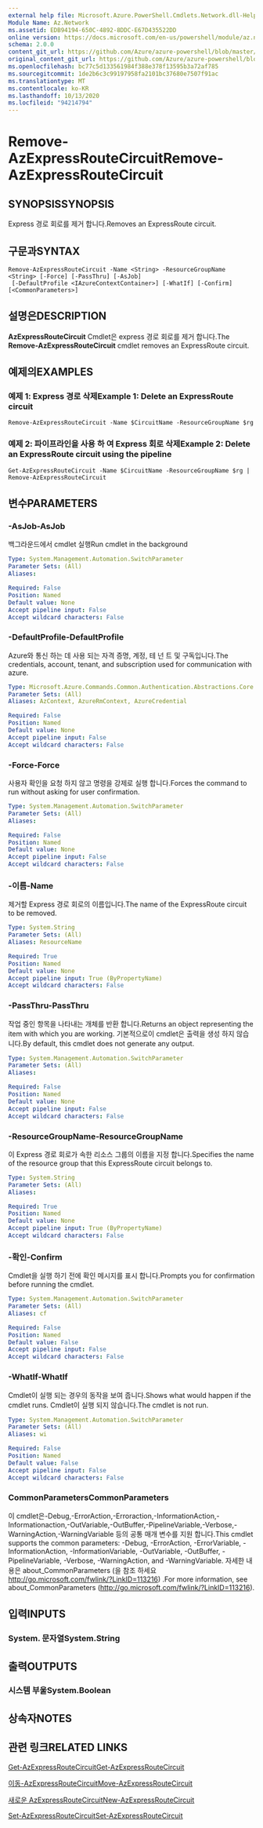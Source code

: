 ```yaml
---
external help file: Microsoft.Azure.PowerShell.Cmdlets.Network.dll-Help.xml
Module Name: Az.Network
ms.assetid: EDB94194-650C-4892-8DDC-E67D435522DD
online version: https://docs.microsoft.com/en-us/powershell/module/az.network/remove-azexpressroutecircuit
schema: 2.0.0
content_git_url: https://github.com/Azure/azure-powershell/blob/master/src/Network/Network/help/Remove-AzExpressRouteCircuit.md
original_content_git_url: https://github.com/Azure/azure-powershell/blob/master/src/Network/Network/help/Remove-AzExpressRouteCircuit.md
ms.openlocfilehash: bc77c5d133561984f388e378f13595b3a72af785
ms.sourcegitcommit: 1de2b6c3c99197958fa2101bc37680e7507f91ac
ms.translationtype: MT
ms.contentlocale: ko-KR
ms.lasthandoff: 10/13/2020
ms.locfileid: "94214794"
---
```

# <span data-ttu-id="81ae4-101">Remove-AzExpressRouteCircuit</span><span class="sxs-lookup"><span data-stu-id="81ae4-101">Remove-AzExpressRouteCircuit</span></span>

## <span data-ttu-id="81ae4-102">SYNOPSIS</span><span class="sxs-lookup"><span data-stu-id="81ae4-102">SYNOPSIS</span></span>
<span data-ttu-id="81ae4-103">Express 경로 회로를 제거 합니다.</span><span class="sxs-lookup"><span data-stu-id="81ae4-103">Removes an ExpressRoute circuit.</span></span>

## <span data-ttu-id="81ae4-104">구문과</span><span class="sxs-lookup"><span data-stu-id="81ae4-104">SYNTAX</span></span>

```
Remove-AzExpressRouteCircuit -Name <String> -ResourceGroupName <String> [-Force] [-PassThru] [-AsJob]
 [-DefaultProfile <IAzureContextContainer>] [-WhatIf] [-Confirm] [<CommonParameters>]
```

## <span data-ttu-id="81ae4-105">설명은</span><span class="sxs-lookup"><span data-stu-id="81ae4-105">DESCRIPTION</span></span>
<span data-ttu-id="81ae4-106">**AzExpressRouteCircuit** Cmdlet은 express 경로 회로를 제거 합니다.</span><span class="sxs-lookup"><span data-stu-id="81ae4-106">The **Remove-AzExpressRouteCircuit** cmdlet removes an ExpressRoute circuit.</span></span>

## <span data-ttu-id="81ae4-107">예제의</span><span class="sxs-lookup"><span data-stu-id="81ae4-107">EXAMPLES</span></span>

### <span data-ttu-id="81ae4-108">예제 1: Express 경로 삭제</span><span class="sxs-lookup"><span data-stu-id="81ae4-108">Example 1: Delete an ExpressRoute circuit</span></span>
```
Remove-AzExpressRouteCircuit -Name $CircuitName -ResourceGroupName $rg
```

### <span data-ttu-id="81ae4-109">예제 2: 파이프라인을 사용 하 여 Express 회로 삭제</span><span class="sxs-lookup"><span data-stu-id="81ae4-109">Example 2: Delete an ExpressRoute circuit using the pipeline</span></span>
```
Get-AzExpressRouteCircuit -Name $CircuitName -ResourceGroupName $rg | Remove-AzExpressRouteCircuit
```

## <span data-ttu-id="81ae4-110">변수</span><span class="sxs-lookup"><span data-stu-id="81ae4-110">PARAMETERS</span></span>

### <span data-ttu-id="81ae4-111">-AsJob</span><span class="sxs-lookup"><span data-stu-id="81ae4-111">-AsJob</span></span>
<span data-ttu-id="81ae4-112">백그라운드에서 cmdlet 실행</span><span class="sxs-lookup"><span data-stu-id="81ae4-112">Run cmdlet in the background</span></span>

```yaml
Type: System.Management.Automation.SwitchParameter
Parameter Sets: (All)
Aliases:

Required: False
Position: Named
Default value: None
Accept pipeline input: False
Accept wildcard characters: False
```

### <span data-ttu-id="81ae4-113">-DefaultProfile</span><span class="sxs-lookup"><span data-stu-id="81ae4-113">-DefaultProfile</span></span>
<span data-ttu-id="81ae4-114">Azure와 통신 하는 데 사용 되는 자격 증명, 계정, 테 넌 트 및 구독입니다.</span><span class="sxs-lookup"><span data-stu-id="81ae4-114">The credentials, account, tenant, and subscription used for communication with azure.</span></span>

```yaml
Type: Microsoft.Azure.Commands.Common.Authentication.Abstractions.Core.IAzureContextContainer
Parameter Sets: (All)
Aliases: AzContext, AzureRmContext, AzureCredential

Required: False
Position: Named
Default value: None
Accept pipeline input: False
Accept wildcard characters: False
```

### <span data-ttu-id="81ae4-115">-Force</span><span class="sxs-lookup"><span data-stu-id="81ae4-115">-Force</span></span>
<span data-ttu-id="81ae4-116">사용자 확인을 요청 하지 않고 명령을 강제로 실행 합니다.</span><span class="sxs-lookup"><span data-stu-id="81ae4-116">Forces the command to run without asking for user confirmation.</span></span>

```yaml
Type: System.Management.Automation.SwitchParameter
Parameter Sets: (All)
Aliases:

Required: False
Position: Named
Default value: None
Accept pipeline input: False
Accept wildcard characters: False
```

### <span data-ttu-id="81ae4-117">-이름</span><span class="sxs-lookup"><span data-stu-id="81ae4-117">-Name</span></span>
<span data-ttu-id="81ae4-118">제거할 Express 경로 회로의 이름입니다.</span><span class="sxs-lookup"><span data-stu-id="81ae4-118">The name of the ExpressRoute circuit to be removed.</span></span>

```yaml
Type: System.String
Parameter Sets: (All)
Aliases: ResourceName

Required: True
Position: Named
Default value: None
Accept pipeline input: True (ByPropertyName)
Accept wildcard characters: False
```

### <span data-ttu-id="81ae4-119">-PassThru</span><span class="sxs-lookup"><span data-stu-id="81ae4-119">-PassThru</span></span>
<span data-ttu-id="81ae4-120">작업 중인 항목을 나타내는 개체를 반환 합니다.</span><span class="sxs-lookup"><span data-stu-id="81ae4-120">Returns an object representing the item with which you are working.</span></span> <span data-ttu-id="81ae4-121">기본적으로이 cmdlet은 출력을 생성 하지 않습니다.</span><span class="sxs-lookup"><span data-stu-id="81ae4-121">By default, this cmdlet does not generate any output.</span></span>

```yaml
Type: System.Management.Automation.SwitchParameter
Parameter Sets: (All)
Aliases:

Required: False
Position: Named
Default value: None
Accept pipeline input: False
Accept wildcard characters: False
```

### <span data-ttu-id="81ae4-122">-ResourceGroupName</span><span class="sxs-lookup"><span data-stu-id="81ae4-122">-ResourceGroupName</span></span>
<span data-ttu-id="81ae4-123">이 Express 경로 회로가 속한 리소스 그룹의 이름을 지정 합니다.</span><span class="sxs-lookup"><span data-stu-id="81ae4-123">Specifies the name of the resource group that this ExpressRoute circuit belongs to.</span></span>

```yaml
Type: System.String
Parameter Sets: (All)
Aliases:

Required: True
Position: Named
Default value: None
Accept pipeline input: True (ByPropertyName)
Accept wildcard characters: False
```

### <span data-ttu-id="81ae4-124">-확인</span><span class="sxs-lookup"><span data-stu-id="81ae4-124">-Confirm</span></span>
<span data-ttu-id="81ae4-125">Cmdlet을 실행 하기 전에 확인 메시지를 표시 합니다.</span><span class="sxs-lookup"><span data-stu-id="81ae4-125">Prompts you for confirmation before running the cmdlet.</span></span>

```yaml
Type: System.Management.Automation.SwitchParameter
Parameter Sets: (All)
Aliases: cf

Required: False
Position: Named
Default value: False
Accept pipeline input: False
Accept wildcard characters: False
```

### <span data-ttu-id="81ae4-126">-WhatIf</span><span class="sxs-lookup"><span data-stu-id="81ae4-126">-WhatIf</span></span>
<span data-ttu-id="81ae4-127">Cmdlet이 실행 되는 경우의 동작을 보여 줍니다.</span><span class="sxs-lookup"><span data-stu-id="81ae4-127">Shows what would happen if the cmdlet runs.</span></span>
<span data-ttu-id="81ae4-128">Cmdlet이 실행 되지 않습니다.</span><span class="sxs-lookup"><span data-stu-id="81ae4-128">The cmdlet is not run.</span></span>

```yaml
Type: System.Management.Automation.SwitchParameter
Parameter Sets: (All)
Aliases: wi

Required: False
Position: Named
Default value: False
Accept pipeline input: False
Accept wildcard characters: False
```

### <span data-ttu-id="81ae4-129">CommonParameters</span><span class="sxs-lookup"><span data-stu-id="81ae4-129">CommonParameters</span></span>
<span data-ttu-id="81ae4-130">이 cmdlet은-Debug,-ErrorAction,-Erroraction,-InformationAction,-Informationaction,-OutVariable,-OutBuffer,-PipelineVariable,-Verbose,-WarningAction,-WarningVariable 등의 공통 매개 변수를 지원 합니다.</span><span class="sxs-lookup"><span data-stu-id="81ae4-130">This cmdlet supports the common parameters: -Debug, -ErrorAction, -ErrorVariable, -InformationAction, -InformationVariable, -OutVariable, -OutBuffer, -PipelineVariable, -Verbose, -WarningAction, and -WarningVariable.</span></span> <span data-ttu-id="81ae4-131">자세한 내용은 about_CommonParameters (을 참조 하세요 http://go.microsoft.com/fwlink/?LinkID=113216) .</span><span class="sxs-lookup"><span data-stu-id="81ae4-131">For more information, see about_CommonParameters (http://go.microsoft.com/fwlink/?LinkID=113216).</span></span>

## <span data-ttu-id="81ae4-132">입력</span><span class="sxs-lookup"><span data-stu-id="81ae4-132">INPUTS</span></span>

### <span data-ttu-id="81ae4-133">System. 문자열</span><span class="sxs-lookup"><span data-stu-id="81ae4-133">System.String</span></span>

## <span data-ttu-id="81ae4-134">출력</span><span class="sxs-lookup"><span data-stu-id="81ae4-134">OUTPUTS</span></span>

### <span data-ttu-id="81ae4-135">시스템 부울</span><span class="sxs-lookup"><span data-stu-id="81ae4-135">System.Boolean</span></span>

## <span data-ttu-id="81ae4-136">상속자</span><span class="sxs-lookup"><span data-stu-id="81ae4-136">NOTES</span></span>

## <span data-ttu-id="81ae4-137">관련 링크</span><span class="sxs-lookup"><span data-stu-id="81ae4-137">RELATED LINKS</span></span>

[<span data-ttu-id="81ae4-138">Get-AzExpressRouteCircuit</span><span class="sxs-lookup"><span data-stu-id="81ae4-138">Get-AzExpressRouteCircuit</span></span>](Get-AzExpressRouteCircuit.md)

[<span data-ttu-id="81ae4-139">이동-AzExpressRouteCircuit</span><span class="sxs-lookup"><span data-stu-id="81ae4-139">Move-AzExpressRouteCircuit</span></span>](Move-AzExpressRouteCircuit.md)

[<span data-ttu-id="81ae4-140">새로운 AzExpressRouteCircuit</span><span class="sxs-lookup"><span data-stu-id="81ae4-140">New-AzExpressRouteCircuit</span></span>](New-AzExpressRouteCircuit.md)

[<span data-ttu-id="81ae4-141">Set-AzExpressRouteCircuit</span><span class="sxs-lookup"><span data-stu-id="81ae4-141">Set-AzExpressRouteCircuit</span></span>](Set-AzExpressRouteCircuit.md)
